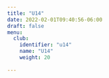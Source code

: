 ```yaml
---
title: "U14"
date: 2022-02-01T09:40:56-06:00
draft: false
menu: 
  club:
    identifier: "u14"
    name: "U14"
    weight: 20
    
---
```


